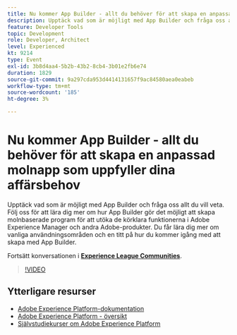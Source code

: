 ```yaml
---
title: Nu kommer App Builder - allt du behöver för att skapa en anpassad molnapp som uppfyller dina affärsbehov
description: Upptäck vad som är möjligt med App Builder och fråga oss allt du vill veta. Följ oss för att lära dig mer om hur App Builder gör det möjligt att skapa molnbaserade program för att utöka de körklara funktionerna i Adobe Experience Manager och andra Adobe-produkter. Du får lära dig mer om vanliga användningsområden och en titt på hur du kommer igång med att skapa med App Builder.
feature: Developer Tools
topic: Development
role: Developer, Architect
level: Experienced
kt: 9214
type: Event
exl-id: 3b8d4aa4-5b2b-43b2-8cb4-3b01e2fb6e74
duration: 1829
source-git-commit: 9a297cda953d4414131657f9ac84580aea0eabeb
workflow-type: tm+mt
source-wordcount: '185'
ht-degree: 3%

---
```


# Nu kommer App Builder - allt du behöver för att skapa en anpassad molnapp som uppfyller dina affärsbehov

Upptäck vad som är möjligt med App Builder och fråga oss allt du vill veta. Följ oss för att lära dig mer om hur App Builder gör det möjligt att skapa molnbaserade program för att utöka de körklara funktionerna i Adobe Experience Manager och andra Adobe-produkter. Du får lära dig mer om vanliga användningsområden och en titt på hur du kommer igång med att skapa med App Builder.

Fortsätt konversationen i **[Experience League Communities](https://adobe.ly/3AYeJlv)**.

>[!VIDEO](https://video.tv.adobe.com/v/337767/?quality=12&learn=on&hidetitle=true)

## Ytterligare resurser

- [Adobe Experience Platform-dokumentation](https://experienceleague.adobe.com/docs/experience-platform.html?lang=sv-SE)
- [Adobe Experience Platform - översikt](https://experienceleague.adobe.com/docs/experience-platform/landing/home.html?lang=sv-SE)
- [Självstudiekurser om Adobe Experience Platform](https://experienceleague.adobe.com/docs/platform-learn/tutorials/overview.html?lang=sv)
